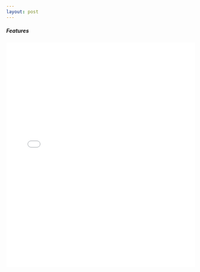 ```yaml
---
layout: post
---
```


##### Features
<iframe width="100%" height="600" src="//3894.cyberbiz.tw/s/files/3894/ckeditor/pictures/content_b95c4be8-90c9-4cfe-9878-d39cd4bd5991.jpg" frameborder="0"></iframe>